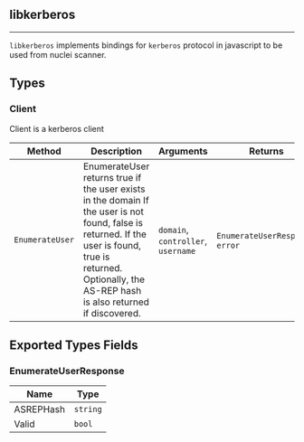 ## libkerberos 
---


`libkerberos` implements bindings for `kerberos` protocol in javascript
to be used from nuclei scanner.



## Types

### Client

 Client is a kerberos client

| Method | Description | Arguments | Returns |
|--------|-------------|-----------|---------|
| `EnumerateUser` |  EnumerateUser returns true if the user exists in the domain    If the user is not found, false is returned.  If the user is found, true is returned. Optionally, the AS-REP  hash is also returned if discovered. | `domain`, `controller`, `username` | `EnumerateUserResponse`, `error` |




## Exported Types Fields
### EnumerateUserResponse

| Name | Type | 
|--------|-------------|
| ASREPHash | `string` |
| Valid | `bool` |




